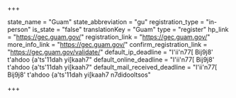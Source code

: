 +++

state_name = "Guam"
state_abbreviation = "gu"
registration_type = "in-person"
is_state = "false"
translationKey = "Guam"
type = "register"
hp_link = "https://gec.guam.gov/"
registration_link = "https://gec.guam.gov/"
more_info_link = "https://gec.guam.gov/"
confirm_registration_link = "https://gec.guam.gov/validate/"
default_ip_deadline = "I'ii'n77[ Bij9j8' t'ahdoo {a'ts'11dah yi[kaah7"
default_online_deadline = "I'ii'n77[ Bij9j8' t'ahdoo {a'ts'11dah yi[kaah7"
default_mail_received_deadline = "I'ii'n77[ Bij9j8' t'ahdoo {a'ts'11dah yi[kaah7 n7didooltsos"

+++